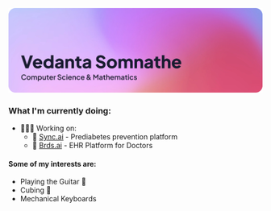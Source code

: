![Header Image](https://github.com/theVedanta/theVedanta/blob/main/header.png?raw=true)

### What I'm currently doing:
<ul>
  <li>👨🏻‍💻 Working on:
    <ul>
      <li>🏥 <a href="https://justsync.ai" target="_blank">Sync.ai</a> - Prediabetes prevention platform</li>
      <li>🏥 <a href="https://brdsai.com" target="_blank">Brds.ai</a> - EHR Platform for Doctors</li>
    </ul>
  </li>
</ul>

#### Some of my interests are:
<ul>
  <li>Playing the Guitar 🎸</li>
  <li>Cubing 🧩</li>
  <li>Mechanical Keyboards</li>
</ul>
<br>

<!-- [![theVedanta's GitHub stats](https://github-readme-stats.vercel.app/api?username=theVedanta&show_icons=true&theme=github_dark)](https://github.com/theVedanta/github-readme-stats) -->
